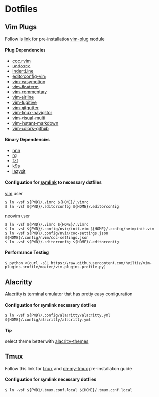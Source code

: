 # Dotfiles

## Vim Plugs

Follow is [link](https://github.com/junegunn/vim-plug) for pre-installation [vim-plug](https://github.com/junegunn/vim-plug) module

#### Plug Dependencies

- [coc.nvim](https://github.com/neoclide/coc.nvim)
- [undotree](https://github.com/mbbill/undotree)
- [indentLine](https://github.com/Yggdroot/indentLine)
- [editorconfig-vim](https://github.com/editorconfig/editorconfig-vim)
- [vim-easymotion](https://github.com/easymotion/vim-easymotion)
- [vim-floaterm](https://github.com/voldikss/vim-floaterm)
- [vim-commentary](https://github.com/tpope/vim-commentary)
- [vim-airline](https://github.com/vim-airline/vim-airline)
- [vim-fugitive](https://github.com/tpope/vim-fugitive)
- [vim-gitgutter](https://github.com/airblade/vim-gitgutter)
- [vim-tmux-navigator](https://github.com/christoomey/vim-tmux-navigator)
- [vim-visual-multi](https://github.com/mg979/vim-visual-multi)
- [vim-instant-markdown](https://github.com/instant-markdown/vim-instant-markdown)
- [vim-colors-github](https://github.com/cormacrelf/vim-colors-github)

#### Binary Dependencies

- [nnn](https://github.com/jarun/nnn)
- [rg](https://github.com/BurntSushi/ripgrep)
- [fzf](https://github.com/junegunn/fzf)
- [k9s](https://github.com/derailed/k9s)
- [lazygit](https://github.com/jesseduffield/lazygit)

#### Configuation for [symlink](https://linuxize.com/post/how-to-create-symbolic-links-in-linux-using-the-ln-command) to necessary dotfiles

[vim](https://www.vim.org/) user

```shell
$ ln -vsf ${PWD}/.vimrc ${HOME}/.vimrc
$ ln -vsf ${PWD}/.editorconfig ${HOME}/.editorconfig
```

[neovim](https://github.com/neovim/neovim) user

```shell
$ ln -vsf ${PWD}/.vimrc ${HOME}/.vimrc
$ ln -vsf ${PWD}/.config/nvim/init.vim ${HOME}/.config/nvim/init.vim
$ ln -vsf ${PWD}/.config/nvim/coc-settings.json ${HOME}/.config/nvim/coc-settings.json
$ ln -vsf ${PWD}/.editorconfig ${HOME}/.editorconfig
```

#### Performance Testing
``` shell
$ python <(curl -sSL https://raw.githubusercontent.com/hyiltiz/vim-plugins-profile/master/vim-plugins-profile.py)
```

## Alacritty

[Alacritty](https://github.com/alacritty/alacritty) is terminal emulator that has pretty easy configuration

#### Configuation for symlink necessary dotfiles

```shell
$ ln -vsf ${PWD}/.config/alacritty/alacritty.yml ${HOME}/.config/alacritty/alacritty.yml
```

#### Tip

select theme better with [alacritty-themes](https://www.npmjs.com/package/alacritty-themes)

## Tmux

Follow this link for [tmux](https://github.com/tmux/tmux) and [oh-my-tmux](https://github.com/gpakosz/.tmux) pre-installation guide

#### Configuation for symlink necessary dotfiles

```shell
$ ln -vsf ${PWD}/.tmux.conf.local ${HOME}/.tmux.conf.local
```
